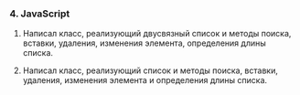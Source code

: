 ### 4. JavaScript

1) Написал класс, реализующий двусвязный список и методы
поиска, вставки, удаления, изменения элемента, определения длины списка.

7) Написал класс, реализующий список и методы поиска, вставки,
удаления, изменения элемента и определения длины списка.
